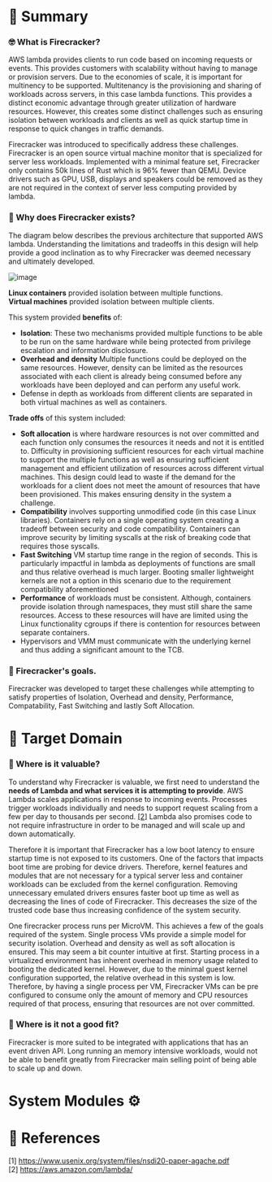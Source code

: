 # :notebook: Summary

### :nerd_face: What is Firecracker? 
AWS lambda provides clients to run code based on incoming requests or events. This provides customers with scalability without having to manage or provision servers. Due to the economies of scale, it is important for multinency to be supported. Multitenancy is the provisioning and sharing of workloads across servers, in this case lambda functions. This provides a distinct economic advantage through greater utilization of hardware resources. However, this creates some distinct challenges such as ensuring isolation between workloads and clients as well as quick startup time in response to quick changes in traffic demands.

Firecracker was introduced to specifically address these challenges. Firecracker is an open source virtual machine monitor that is specialized for server less workloads. Implemented with a minimal feature set, Firecracker only contains 50k lines of Rust which is 96% fewer than QEMU. Device drivers such as GPU, USB, displays and speakers could be removed as they are not required in the context of server less computing provided by lambda.



### :mag_right: Why does Firecracker exists? 

The diagram below describes the previous architecture that supported AWS lambda. Understanding the limitations and tradeoffs in this design will help provide a good inclination as to why Firecracker was deemed necessary and ultimately developed.

![image](https://user-images.githubusercontent.com/54540257/113560094-2b5fc480-959e-11eb-9a37-10362f12a3da.png)

**Linux containers** provided isolation between multiple functions.  
**Virtual machines** provided isolation between multiple clients.

This system provided **benefits** of:
* **Isolation**: These two mechanisms provided multiple functions to be able to be run on the same hardware while being protected from privilege escalation and information disclosure.
* **Overhead and density** Multiple functions could be deployed on the same resources. However, density can be limited as the resources associated with each client is already being consumed before any workloads have been deployed and can perform any useful work.
* Defense in depth as workloads from different clients are separated in both virtual machines as well as containers.

**Trade offs** of this system included: 
* **Soft allocation** is where hardware resources is not over committed and each function only consumes the resources it needs and not it is entitled to. Difficulty in provisioning sufficient resources for each virtual machine to support the multiple functions as well as ensuring sufficient management and efficient utilization of resources across different virtual machines. This design could lead to waste if the demand for the workloads for a client does not meet the amount of resources that have been provisioned. This makes ensuring density in the system a challenge. 
* **Compatibility** involves supporting unmodified code (in this case Linux libraries). Containers rely on a single operating system creating a tradeoff between security and code compatibility. Containers can improve security by limiting syscalls at the risk of breaking code that requires those syscalls.
* **Fast Switching** VM startup time range in the region of seconds. This is particularly impactful in lambda as deployments of functions are small and thus relative overhead is much larger. Booting smaller lightweight kernels are not a option in this scenario due to the requirement compatibility aforementioned
* **Performance** of workloads must be consistent. Although, containers provide isolation through namespaces, they must still share the same resources. Access to these resources will have are limited using the Linux functionality cgroups if there is contention for resources between separate containers.
* Hypervisors and VMM must communicate with the underlying kernel and thus adding a significant amount to the TCB. 

### :goal_net: Firecracker's goals.

Firecracker was developed to target these challenges while attempting to satisfy properties of Isolation, Overhead and density, Performance, Compatability, Fast Switching and lastly Soft Allocation.


# :bow_and_arrow: Target Domain

### :money_with_wings: Where is it valuable?

To understand why Firecracker is valuable, we first need to understand the **needs of Lambda and what services it is attempting to provide**. AWS Lambda scales applications in response to incoming events. Processes trigger workloads individually and needs to support request scaling from a few per day to thousands per second. [[2]](#References) Lambda also promises code to not require infrastructure in order to be managed and will scale up and down automatically.

Therefore it is important that Firecracker has a low boot latency to ensure startup time is not exposed to its customers. One of the factors that impacts boot time are probing for device drivers. Therefore, kernel features and modules that are not necessary for a typical server less and container workloads can be excluded from the kernel configuration. Removing unnecessary emulated drivers ensures faster boot up time as well as decreasing the lines of code of Firecracker. This decreases the size of the trusted code base thus increasing confidence of the system security.

One firecracker process runs per MicroVM. This achieves a few of the goals required of the system. Single process VMs provide a simple model for security isolation. Overhead and density as well as soft allocation is ensured. This may seem a bit counter intuitive at first. Starting process in a virtualized environment has inherent overhead in memory usage related to booting the dedicated kernel. However, due to the minimal guest kernel configuration supported, the relative overhead in this system is low. Therefore, by having a single process per VM, Firecracker VMs can be pre configured to consume only the amount of memory and CPU resources required of that process, ensuring that resources are not over committed. 

### :no_good: Where is it not a good fit?

Firecracker is more suited to be integrated with applications that has an event driven API. Long running an memory intensive workloads, would not be able to benefit greatly from Firecracker main selling point of being able to scale up and down.


# System Modules :gear:



# 	:scroll: References

[1] https://www.usenix.org/system/files/nsdi20-paper-agache.pdf  
[2] https://aws.amazon.com/lambda/
